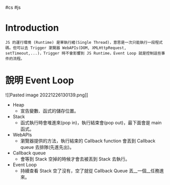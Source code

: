 #cs #js

# Introduction
	JS 的運行環境 (Runtime) 是單執行緒(Single Thread)，意思是一次只能執行一段程式碼。但可以去 Trigger 瀏覽器 WebAPIs(DOM, XMLHttpRequest, setTimeout,...)，Trigger 時不會影響到 JS Runtime，Event Loop 就是控制這些事件的流程。

# 說明 Event Loop
![[Pasted image 20221226130139.png]]
- Heap
	- 宣告變數、函式的儲存位置。
- Stack
	- 函式執行時會堆進來(pop in)，執行結束會(pop out)，最下面會是 main 函式。
- WebAPIs
	- 瀏覽器提供的方法，執行結束的 Callback function 會丟到 Callback queue 去排隊(先進先出)。
- Callback queue
	- 會等到 Stack 空掉的時候才會去被丟到 Stack 去執行。
- Event Loop
	- 持續查看 Stack 空了沒有，空了就從 Callback Queue 丟__一個__任務進來。
